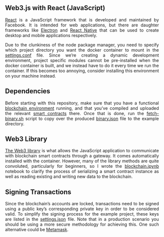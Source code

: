 ## Web3.js with React (JavaScript)
<p style="text-align: justify;">
<a href="#">React</a> is a JavaScript framework that is developed and maintained by Facebook. It is intended for web applications, but there are daughter frameworks like <a href="#">Electron</a> and <a href="#">React Native</a> that can be used to create desktop and mobile applications respectively.
</p>
<p style="text-align: justify;">
Due to the clunkiness of the node package manager, you need to specify which project directory you want the docker container to mount in the <a href="#">settings.conf</a> file. Since we’re creating a dynamic development environment, project specific modules cannot be pre-installed when the docker container is built, and we instead have to do it every time we run the container. If this becomes too annoying, consider installing this environment on your machine instead.
</p>

## Dependencies
<p style="text-align: justify;">
Before starting with this repository, make sure that you have a functional <a href="#">blockchain environment</a> running, and that you've compiled and uploaded the relevant <a href="#">smart contracts</a> there. Once that is done, run the <a href="#">fetch-binary.sh</a> script to copy over the produced <a href="#">binary.json</a> file to the example directory.
</p>

## Web3 Library
<p style="text-align: justify;">
<a href="#">The Web3 library</a> is what allows the JavaScript application to communicate with blockchain smart contracts through a gateway. It comes automatically installed with the container. However, many of the library methods are quite convoluted, particularly for beginners, so I wrote the <a href="#">blockchain.ipynb</a> notebook to clarify the process of serializing a smart contract instance as well as reading existing and writing new data to the blockchain.
</p>

## Signing Transactions
<p style="text-align: justify;">
Since the blockchain’s accounts are locked, transactions need to be signed using a public key’s corresponding private key in order to be considered valid. To simplify the signing process for the example project, these keys are listed in the <a href="#">settings.json</a> file. Note that in a production scenario you should be using a more secure methodology for achieving this. One such alternative could be <a href="#">Metamask</a>.
</p>